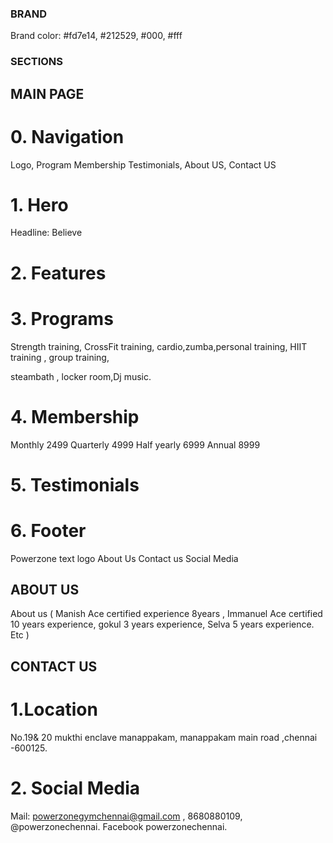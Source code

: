 ### BRAND

Brand color: #fd7e14, #212529, #000, #fff

### SECTIONS

## MAIN PAGE

# 0. Navigation

Logo, Program Membership Testimonials, About US, Contact US

# 1. Hero

Headline: Believe

# 2. Features

# 3. Programs

Strength training, CrossFit training, cardio,zumba,personal training, HIIT training , group training,

steambath , locker room,Dj music.

# 4. Membership

Monthly 2499
Quarterly 4999
Half yearly 6999
Annual 8999

# 5. Testimonials

# 6. Footer

Powerzone text logo
About Us
Contact us
Social Media

## ABOUT US

About us ( Manish Ace certified experience 8years , Immanuel Ace certified 10 years experience, gokul 3 years experience, Selva 5 years experience. Etc )

## CONTACT US

# 1.Location

No.19& 20 mukthi enclave manappakam, manappakam main road ,chennai -600125.

# 2. Social Media

Mail: powerzonegymchennai@gmail.com , 8680880109, @powerzonechennai.
Facebook powerzonechennai.
